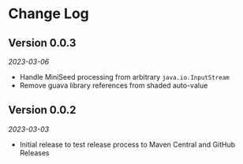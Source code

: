 Change Log
==========

## Version 0.0.3

_2023-03-06_

* Handle MiniSeed processing from arbitrary `java.io.InputStream`
* Remove guava library references from shaded auto-value

## Version 0.0.2

_2023-03-03_

*  Initial release to test release process to Maven Central and GitHub Releases
